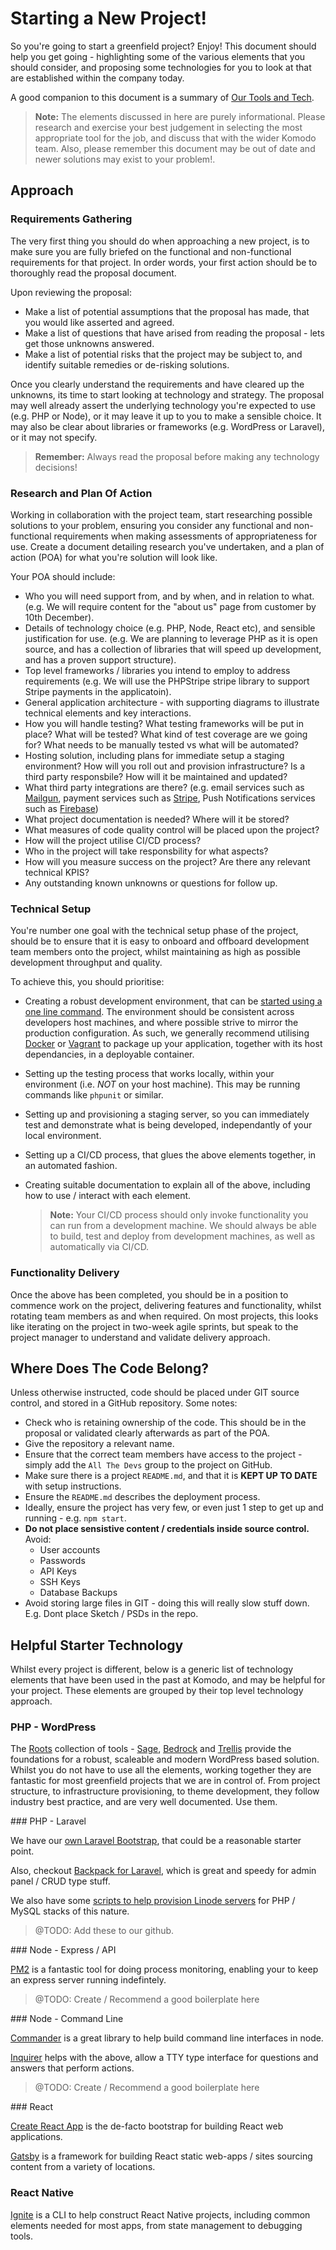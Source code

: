 # Starting a New Project!

So you're going to start a greenfield project? Enjoy! This document should help you get going - highlighting some of the various elements that you should consider, and proposing some technologies for you to look at that are established within the company today.

A good companion to this document is a summary of [Our Tools and Tech](our-tools-and-tech.md).

>**Note:** The elements discussed in here are purely informational. Please research and exercise your best judgement in selecting the most appropriate tool for the job, and discuss that with the wider Komodo team. Also, please remember this document may be out of date and newer solutions may exist to your problem!.

## Approach

### Requirements Gathering

The very first thing you should do when approaching a new project, is to make sure you are fully briefed on the functional and non-functional requirements for that project. In order words, your first action should be to thoroughly read the proposal document. 

Upon reviewing the proposal:

 - Make a list of potential assumptions that the proposal has made, that you would like asserted and agreed.
 - Make a list of questions that have arised from reading the proposal - lets get those unknowns answered.
 - Make a list of potential risks that the project may be subject to, and identify suitable remedies or de-risking solutions.

Once you clearly understand the requirements and have cleared up the unknowns, its time to start looking at technology and strategy. The proposal may well already assert the underlying technology you're expected to use (e.g. PHP or Node), or it may leave it up to you to make a sensible choice. It may also be clear about libraries or frameworks (e.g. WordPress or Laravel), or it may not specify.

>**Remember:** Always read the proposal before making any technology decisions!

### Research and Plan Of Action

Working in collaboration with the project team, start researching possible solutions to your problem, ensuring you consider any functional and non-functional requirements when making assessments of appropriateness for use. Create a document detailing research you've undertaken, and a plan of action (POA) for what you're solution will look like.

Your POA should include:

 - Who you will need support from, and by when, and in relation to what. (e.g. We will require content for the "about us" page from customer by 10th December).
 - Details of technology choice (e.g. PHP, Node, React etc), and sensible justification for use. (e.g. We are planning to leverage PHP as it is open source, and has a collection of libraries that will speed up development, and has a proven support structure).
 - Top level frameworks / libraries you intend to employ to address requirements (e.g. We will use the PHPStripe stripe library to support Stripe payments in the applicatoin).
 - General application architecture - with supporting diagrams to illustrate technical elements and key interactions.
 - How you will handle testing? What testing frameworks will be put in place? What will be tested? What kind of test coverage are we going for? What needs to be manually tested vs what will be automated?
 - Hosting solution, including plans for immediate setup a staging environment? How will you roll out and provision infrastructure? Is a third party responsbile? How will it be maintained and updated?
 - What third party integrations are there? (e.g. email services such as [Mailgun](https://www.mailgun.com/), payment services such as [Stripe](https://stripe.com/gb), Push Notifications services such as [Firebase](https://firebase.google.com))
 - What project documentation is needed? Where will it be stored?
 - What measures of code quality control will be placed upon the project?
 - How will the project utilise CI/CD process?
 - Who in the project will take responsbility for what aspects?
 - How will you measure success on the project? Are there any relevant technical KPIS?
 - Any outstanding known unknowns or questions for follow up.

### Technical Setup

You're number one goal with the technical setup phase of the project, should be to ensure that it is easy to onboard and offboard development team members onto the project, whilst maintaining as high as possible development throughput and quality. 

To achieve this, you should prioritise:

 - Creating a robust development environment, that can be [started using a one line command](our-tools-and-tech.md). The environment should be consistent across developers host machines, and where possible strive to mirror the production configuration. As such, we generally recommend utilising [Docker](https://www.docker.com/) or [Vagrant](https://www.vagrantup.com/) to package up your application, together with its host dependancies, in a deployable container. 
 - Setting up the testing process that works locally, within your environment (i.e. _NOT_ on your host machine). This may be running commands like `phpunit` or similar.
 - Setting up and provisioning a staging server, so you can immediately test and demonstrate what is being developed, independantly of your local environment.
 - Setting up a CI/CD process, that glues the above elements together, in an automated fashion.
 - Creating suitable documentation to explain all of the above, including how to use / interact with each element.
   
   >**Note:** Your CI/CD process should only invoke functionality you can run from a development machine. We should always be able to build, test and deploy from development machines, as well as automatically via CI/CD.

### Functionality Delivery

Once the above has been completed, you should be in a position to commence work on the project, delivering features and functionality, whilst rotating team members as and when required. On most projects, this looks like iterating on the project in two-week agile sprints, but speak to the project manager to understand and validate delivery approach.

## Where Does The Code Belong?

Unless otherwise instructed, code should be placed under GIT source control, and stored in a GitHub repository. Some notes:

 - Check who is retaining ownership of the code. This should be in the proposal or validated clearly afterwards as part of the POA. 
 - Give the repository a relevant name.
 - Ensure that the correct team members have access to the project - simply add the `All The Devs` group to the project on GitHub.
 - Make sure there is a project `README.md`, and that it is **KEPT UP TO DATE** with setup instructions.
 - Ensure the `README.md` describes the deployment process.
 - Ideally, ensure the project has very few, or even just 1 step to get up and running - e.g. `npm start`.
 - **Do not place sensistive content / credentials inside source control.** Avoid:
   - User accounts
   - Passwords
   - API Keys
   - SSH Keys
   - Database Backups
 - Avoid storing large files in GIT - doing this will really slow stuff down. E.g. Dont place Sketch / PSDs in the repo.

## Helpful Starter Technology

Whilst every project is different, below is a generic list of technology elements that have been used in the past at Komodo, and may be helpful for your project. These elements are grouped by their top level technology approach.

### PHP - WordPress

The [Roots](https://roots.io/) collection of tools - [Sage](https://roots.io/sage/), [Bedrock](https://roots.io/bedrock/) and [Trellis](https://roots.io/trellis/) provide the foundations for a robust, scaleable and modern WordPress based solution. Whilst you do not have to use all the elements, working together they are fantastic for most greenfield projects that we are in control of. From project structure, to infrastructure provisioning, to theme development, they follow industry best practice, and are very well documented. Use them.

### PHP - Laravel

We have our [own Laravel Bootstrap](https://github.com/KomodoHQ/docker-laravel), that could be a reasonable starter point. 

Also, checkout [Backpack for Laravel](https://backpackforlaravel.com), which is great and speedy for admin panel / CRUD type stuff.

We also have some [scripts to help provision Linode servers]() for PHP / MySQL stacks of this nature.

> @TODO: Add these to our github.

### Node - Express / API

[PM2](http://pm2.keymetrics.io/) is a fantastic tool for doing process monitoring, enabling your to keep an express server running indefintely.

> @TODO: Create / Recommend a good boilerplate here

### Node - Command Line

[Commander](https://github.com/tj/commander.js/) is a great library to help build command line interfaces in node.

[Inquirer](https://github.com/SBoudrias/Inquirer.js) helps with the above, allow a TTY type interface for questions and answers that perform actions. 

> @TODO: Create / Recommend a good boilerplate here

### React

[Create React App](https://github.com/facebook/create-react-app) is the de-facto bootstrap for building React web applications.

[Gatsby](https://github.com/gatsbyjs/gatsby) is a framework for building React static web-apps / sites sourcing content from a variety of locations.

### React Native

[Ignite](https://github.com/infinitered/ignite) is a CLI to help construct React Native projects, including common elements needed for most apps, from state management to debugging tools.